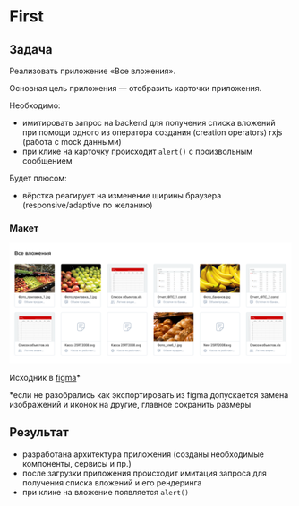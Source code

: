 # First

## Задача

Реализовать приложение «Все вложения».

Основная цель приложения — отобразить карточки приложения.

Необходимо:
* имитировать запрос на backend для получения списка вложений при помощи одного из оператора создания (creation operators) rxjs (работа с mock данными)
* при клике на карточку происходит `alert()` с произвольным сообщением

Будет плюсом:
* вёрстка реагирует на изменение ширины браузера (responsive/adaptive по желанию)

### Макет

<img src="all_attach.png"/>

Исходник в [figma](https://www.figma.com/file/YmNwDoqcbCzTv7btK4R1Oe/all_attachments)*

*если не разобрались как экспортировать из figma допускается замена изображений и иконок на другие, главное сохранить размеры

## Результат

* разработана архитектура приложения (созданы необходимые компоненты, сервисы и пр.)
* после загрузки приложения происходит имитация запроса для получения списка вложений и его рендеринга
* при клике на вложение появляется `alert()`
